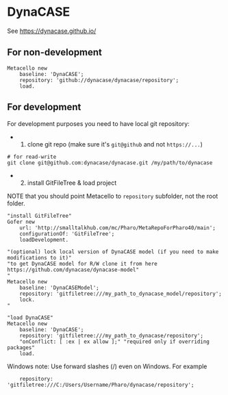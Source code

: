 # DynaCASE

See https://dynacase.github.io/

## For non-development

```
Metacello new
    baseline: 'DynaCASE';
    repository: 'github://dynacase/dynacase/repository';
    load.
```

## For development

For development purposes you need to have local git repository:

- 1. clone git repo (make sure it's `git@github` and not `https://...`)
```
# for read-write
git clone git@github.com:dynacase/dynacase.git /my/path/to/dynacase
```

 - 2. install GitFileTree & load project

NOTE that you should point Metacello to `repository` subfolder, not the root folder.

```
"install GitFileTree"
Gofer new
	url: 'http://smalltalkhub.com/mc/Pharo/MetaRepoForPharo40/main';
	configurationOf: 'GitFileTree';
	loadDevelopment.

"(optional) lock local version of DynaCASE model (if you need to make modifications to it)"
"to get DynaCASE model for R/W clone it from here https://github.com/dynacase/dynacase-model"
"
Metacello new
	baseline: 'DynaCASEModel';
	repository: 'gitfiletree:///my_path_to_dynacase_model/repository';
	lock.
"

"load DynaCASE"
Metacello new
	baseline: 'DynaCASE';
	repository: 'gitfiletree:///my_path_to_dynacase/repository';
	"onConflict: [ :ex | ex allow ];" "required only if overriding packages"
	load.
```

Windows note: Use forward slashes (/) even on Windows. For example
```
    repository: 'gitfiletree:///C:/Users/Username/Pharo/dynacase/repository';
```
